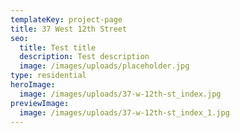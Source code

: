 ```yaml
---
templateKey: project-page
title: 37 West 12th Street
seo: 
  title: Test title
  description: Test description
  image: /images/uploads/placeholder.jpg
type: residential
heroImage:
  image: /images/uploads/37-w-12th-st_index.jpg
previewImage:
  image: /images/uploads/37-w-12th-st_index_1.jpg
---
```


